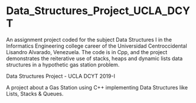 # Data_Structures_Project_UCLA_DCYT
An assignment project coded for the subject Data Structures I in the Informatics Engineering college career of the Universidad Centroccidental Lisandro Alvarado, Venezuela. The code is in Cpp, and the project demonstrates the reiterative use of stacks, heaps and dynamic lists data structures in a hypothetic gas station problem.

Data Structures Project - UCLA DCYT 2019-I

A project about a Gas Station using C++ implementing Data Structures like Lists, Stacks & Queues.
